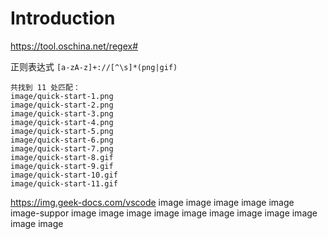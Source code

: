 # Introduction



https://tool.oschina.net/regex#

正则表达式
`[a-zA-z]+://[^\s]*(png|gif)`
```
共找到 11 处匹配：
image/quick-start-1.png
image/quick-start-2.png
image/quick-start-3.png
image/quick-start-4.png
image/quick-start-5.png
image/quick-start-6.png
image/quick-start-7.png
image/quick-start-8.gif
image/quick-start-9.gif
image/quick-start-10.gif
image/quick-start-11.gif
```



https://img.geek-docs.com/vscode
image
image
image
image
image
image-suppor
image
image
image
image
image
image
image
image
image
image
image